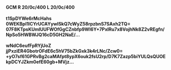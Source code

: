 #### GCM R 20/0c/400 L 20/0c/400
**t1SpDYWe6rMcHahs**<br/>**0WEKBpI1lCYrUCAYywISkQ7cWyZ58rpzbnS7SAxh2TQ=**<br/>**07F8KTpsKUmlUUFWOfGgCZnbfp9Wl6Y+7PxlRu7x8VojhNk8Z2vREgfn/NpSo5HWBWJQ16cD5GH2NaE/...**<br/><br/>
**wNdC6eufFpRYjUoZ**<br/>**jjPxziER4GbotrOFdE6c5hV75bZkGxk3k4rLNc/Zcw0=**<br/>**+yO7sf61GPRvBg2caMAfpt8ypX6ouk2fsU2rp/D7K7Zazp5biYULQsQUOEkpDCYJZkm0efE60gb+MVjz...**
